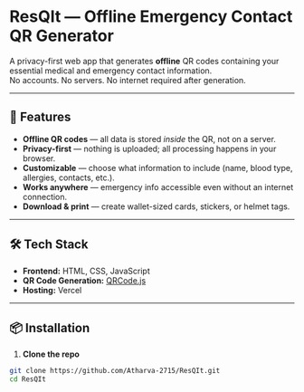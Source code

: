 # ResQIt — Offline Emergency Contact QR Generator

A privacy-first web app that generates **offline** QR codes containing your essential medical and emergency contact information.  
No accounts. No servers. No internet required after generation.  

---

## 🚀 Features

- **Offline QR codes** — all data is stored *inside* the QR, not on a server.
- **Privacy-first** — nothing is uploaded; all processing happens in your browser.
- **Customizable** — choose what information to include (name, blood type, allergies, contacts, etc.).
- **Works anywhere** — emergency info accessible even without an internet connection.
- **Download & print** — create wallet-sized cards, stickers, or helmet tags.

---


## 🛠️ Tech Stack

- **Frontend:** HTML, CSS, JavaScript
- **QR Code Generation:** [QRCode.js](https://github.com/davidshimjs/qrcodejs)  
- **Hosting:**  Vercel

---

## 📦 Installation

1. **Clone the repo**
```bash
git clone https://github.com/Atharva-2715/ResQIt.git
cd ResQIt
